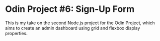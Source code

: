 # Odin Project #6: Sign-Up Form
This is my take on the second Node.js project for the Odin Project, which aims to create an admin dashboard using grid and flexbox display properties.
